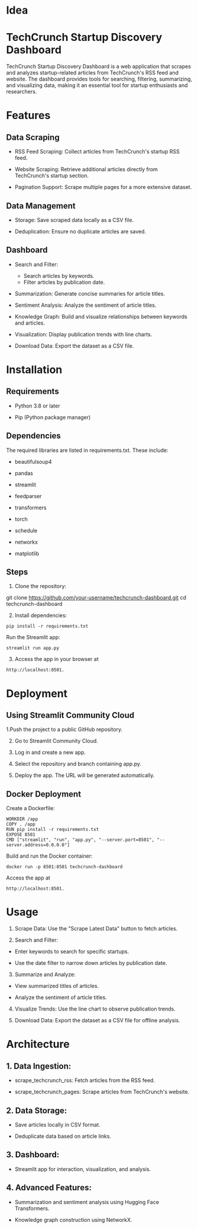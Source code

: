 # Idea

# TechCrunch Startup Discovery Dashboard

TechCrunch Startup Discovery Dashboard is a web application that scrapes and analyzes startup-related articles from TechCrunch's RSS feed and website. The dashboard provides tools for searching, filtering, summarizing, and visualizing data, making it an essential tool for startup enthusiasts and researchers.

# Features

## Data Scraping

* RSS Feed Scraping: Collect articles from TechCrunch's startup RSS feed.

* Website Scraping: Retrieve additional articles directly from TechCrunch's startup section.

* Pagination Support: Scrape multiple pages for a more extensive dataset.

## Data Management

* Storage: Save scraped data locally as a CSV file.

* Deduplication: Ensure no duplicate articles are saved.

## Dashboard

* Search and Filter:
  * Search articles by keywords.
  * Filter articles by publication date.

* Summarization: Generate concise summaries for article titles.

* Sentiment Analysis: Analyze the sentiment of article titles.

* Knowledge Graph: Build and visualize relationships between keywords and articles.

* Visualization: Display publication trends with line charts.

* Download Data: Export the dataset as a CSV file.

# Installation

## Requirements

* Python 3.8 or later

* Pip (Python package manager)

## Dependencies

The required libraries are listed in requirements.txt. These include:

* beautifulsoup4

* pandas

* streamlit

* feedparser

* transformers

* torch

* schedule

* networkx

* matplotlib

## Steps

1. Clone the repository:

git clone https://github.com/your-username/techcrunch-dashboard.git
cd techcrunch-dashboard

2. Install dependencies:

``` console
pip install -r requirements.txt
```
Run the Streamlit app:

``` console
streamlit run app.py
```

3. Access the app in your browser at 

```console
http://localhost:8501.
```

# Deployment

## Using Streamlit Community Cloud

1.Push the project to a public GitHub repository.

2. Go to Streamlit Community Cloud.

3. Log in and create a new app.

4. Select the repository and branch containing app.py.

5. Deploy the app. The URL will be generated automatically.

## Docker Deployment

Create a Dockerfile:

``` FROM python:3.9
WORKDIR /app
COPY . /app
RUN pip install -r requirements.txt
EXPOSE 8501
CMD ["streamlit", "run", "app.py", "--server.port=8501", "--server.address=0.0.0.0"]
```

Build and run the Docker container:

``` docker build -t techcrunch-dashboard .
docker run -p 8501:8501 techcrunch-dashboard
```

Access the app at 
``` console
http://localhost:8501.
```

# Usage

1. Scrape Data: Use the "Scrape Latest Data" button to fetch articles.

2. Search and Filter:

* Enter keywords to search for specific startups.

* Use the date filter to narrow down articles by publication date.

3. Summarize and Analyze:

* View summarized titles of articles.

* Analyze the sentiment of article titles.

4. Visualize Trends: Use the line chart to observe publication trends.

5. Download Data: Export the dataset as a CSV file for offline analysis.

# Architecture

## 1. Data Ingestion:

* scrape_techcrunch_rss: Fetch articles from the RSS feed.

* scrape_techcrunch_pages: Scrape articles from TechCrunch's website.

## 2. Data Storage:

* Save articles locally in CSV format.

* Deduplicate data based on article links.

## 3. Dashboard:

* Streamlit app for interaction, visualization, and analysis.

## 4. Advanced Features:

* Summarization and sentiment analysis using Hugging Face Transformers.

* Knowledge graph construction using NetworkX.

